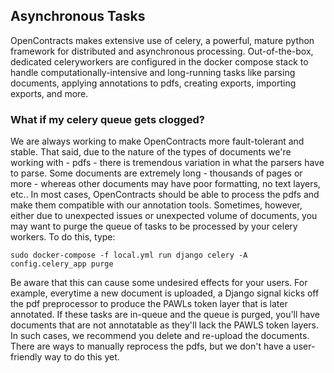 ## Asynchronous Tasks

OpenContracts makes extensive use of celery, a powerful, mature python framework for distributed and asynchronous
processing. Out-of-the-box, dedicated celeryworkers are configured in the docker compose stack
to handle computationally-intensive and long-running tasks like parsing documents, applying
annotations to pdfs, creating exports, importing exports, and more.

### What if my celery queue gets clogged?

We are always working to make OpenContracts more fault-tolerant and stable. That said, due to
the nature of the types of documents we're working with - pdfs - there is
tremendous variation in what the parsers have to parse. Some documents are extremely long - thousands of pages or more -
whereas other documents may have poor formatting, no text layers, etc.. In most cases,
OpenContracts should be able to process the pdfs and make them compatible with our annotation tools.
Sometimes, however, either due to unexpected issues or unexpected volume of documents, you may
want to purge the queue of tasks to be processed by your celery workers. To do this, type:

```commandline
sudo docker-compose -f local.yml run django celery -A config.celery_app purge
```

Be aware that this can cause some undesired effects for your users. For example, everytime a new
document is uploaded, a Django signal kicks off the pdf preprocessor to produce the PAWLs token
layer that is later annotated. If these tasks are in-queue and the queue is purged,
you'll have documents that are not annotatable as they'll lack the PAWLS token layers. In such cases,
we recommend you delete and re-upload the documents. There are ways to manually
reprocess the pdfs, but we don't have a user-friendly way to do this yet.
